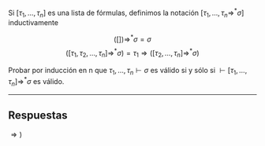 Si $[τ_1, \dots , τ_n]$ es una lista de fórmulas, definimos la notación $[τ_1, \dots , τ_n ⇒^* σ]$ inductivamente

$$ ([]) ⇒^* σ = σ $$
$$([τ_1, τ_2, \dots , τ_n] ⇒^* σ) = τ_1 ⇒ ([τ_2, \dots , τ_n] ⇒^* σ)$$

Probar por inducción en n que $τ_1, \dots , τ_n ⊢ σ$ es válido si y sólo si $⊢ [τ_1, \dots , τ_n] ⇒^* σ$ es válido.

---
## Respuestas
$\Rightarrow)$ 